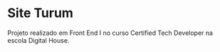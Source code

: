 # Site Turum
Projeto realizado em Front End I no curso Certified Tech Developer na escola Digital House.
